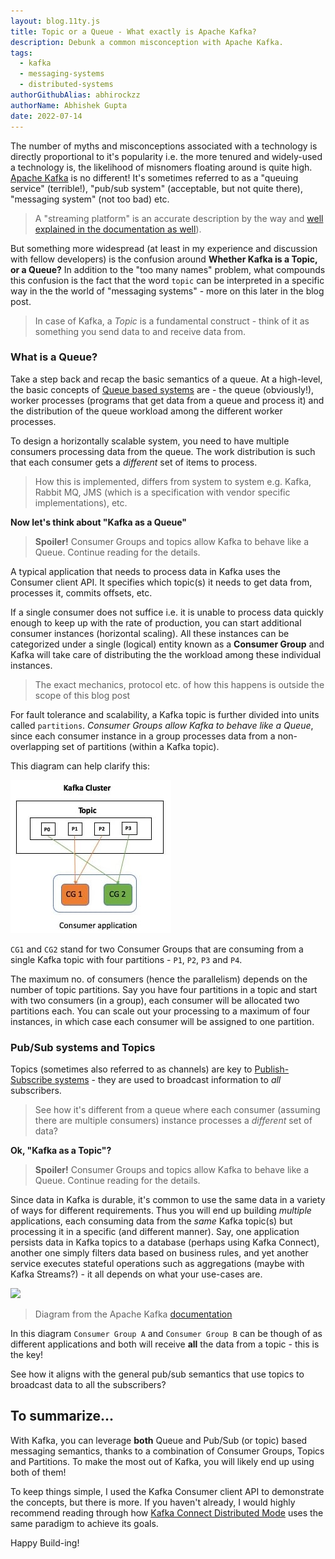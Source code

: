 ```yaml
---
layout: blog.11ty.js
title: Topic or a Queue - What exactly is Apache Kafka?
description: Debunk a common misconception with Apache Kafka.
tags:
  - kafka
  - messaging-systems
  - distributed-systems
authorGithubAlias: abhirockzz
authorName: Abhishek Gupta
date: 2022-07-14
---
```


The number of myths and misconceptions associated with a technology is directly proportional to it's popularity i.e. the more tenured and widely-used a technology is, the likelihood of misnomers floating around is quite high. [Apache Kafka](https://kafka.apache.org/) is no different! It's sometimes referred to as a "queuing service" (terrible!), "pub/sub system" (acceptable, but not quite there), "messaging system" (not too bad) etc. 

> A "streaming platform" is an accurate description by the way and [well explained in the documentation as well](https://kafka.apache.org/documentation/#intro_platform)).

But something more widespread (at least in my experience and discussion with fellow developers) is the confusion around **Whether Kafka is a Topic, or a Queue?** In addition to the "too many names" problem, what compounds this confusion is the fact that the word `topic` can be interpreted in a specific way in the the world of "messaging systems" - more on this later in the blog post. 

> In case of Kafka, a *Topic* is a fundamental construct - think of it as something you send data to and receive data from. 

### What is a Queue?

Take a step back and recap the basic semantics of a queue.
At a high-level, the basic concepts of [Queue based systems](https://en.wikipedia.org/wiki/Message_queue) are - the queue (obviously!), worker processes (programs that get data from a queue and process it) and the distribution of the queue workload among the different worker processes.

To design a horizontally scalable system, you need to have multiple consumers processing data from the queue. The work distribution is such that each consumer gets a *different* set of items to process.

> How this is implemented, differs from system to system e.g. Kafka, Rabbit MQ, JMS (which is a specification with vendor specific implementations), etc.

**Now let's think about "Kafka as a Queue"**

> **Spoiler!** Consumer Groups and topics allow Kafka to behave like a Queue. Continue reading for the details.

A typical application that needs to process data in Kafka uses the Consumer client API. It specifies which topic(s) it needs to get data from, processes it, commits offsets, etc.

If a single consumer does not suffice i.e. it is unable to process data quickly enough to keep up with the rate of production, you can start additional consumer instances (horizontal scaling). All these instances can be categorized under a single (logical) entity known as a **Consumer Group** and Kafka will take care of distributing the the workload among these individual instances. 

> The exact mechanics, protocol etc. of how this happens is outside the scope of this blog post

For fault tolerance and scalability, a Kafka topic is further divided into units called `partitions`. *Consumer Groups allow Kafka to behave like a Queue*, since each consumer instance in a group processes data from a non-overlapping set of partitions (within a Kafka topic).

This diagram can help clarify this:

![](images/kafka-consumers.jpeg)

`CG1` and `CG2` stand for two Consumer Groups that are consuming from a single Kafka topic with four partitions - `P1`, `P2`, `P3` and `P4`.

The maximum no. of consumers (hence the parallelism) depends on the number of topic partitions. Say you have four partitions in a topic and start with two consumers (in a group), each consumer will be allocated two partitions each. You can scale out your processing to a maximum of four instances, in which case each consumer will be assigned to one partition.

### Pub/Sub systems and Topics

Topics (sometimes also referred to as channels) are key to [Publish-Subscribe systems](https://en.wikipedia.org/wiki/Publish%E2%80%93subscribe_pattern) - they are used to broadcast information to *all* subscribers. 

> See how it's different from a queue where each consumer (assuming there are multiple consumers) instance processes a *different* set of data?

**Ok, "Kafka as a Topic"?**

> **Spoiler!** Consumer Groups and topics allow Kafka to behave like a Queue. Continue reading for the details.

Since data in Kafka is durable, it's common to use the same data in a variety of ways for different requirements. Thus you will end up building *multiple* applications, each consuming data from the *same* Kafka topic(s) but processing it in a specific (and different manner). Say, one application persists data in Kafka topics to a database (perhaps using Kafka Connect), another one simply filters data based on business rules, and yet another service executes stateful operations such as aggregations (maybe with Kafka Streams?) - it all depends on what your use-cases are.

![](https://kafka.apache.org/32/images/consumer-groups.png)

> Diagram from the Apache Kafka [documentation](https://kafka.apache.org)

In this diagram `Consumer Group A` and `Consumer Group B` can be though of as different applications and both will receive **all** the data from a topic - this is the key!

See how it aligns with the general pub/sub semantics that use topics to broadcast data to all the subscribers?

## To summarize...

With Kafka, you can leverage **both** Queue and Pub/Sub (or topic) based messaging semantics, thanks to a combination of Consumer Groups, Topics and Partitions.  To make the most out of Kafka, you will likely end up using both of them!

To keep things simple, I used the Kafka Consumer client API to demonstrate the concepts, but there is more. If you haven't already, I would highly recommend reading through how [Kafka Connect Distributed Mode](https://docs.confluent.io/platform/current/connect/concepts.html#distributed-workers) uses the same paradigm to achieve its goals.

Happy Build-ing!